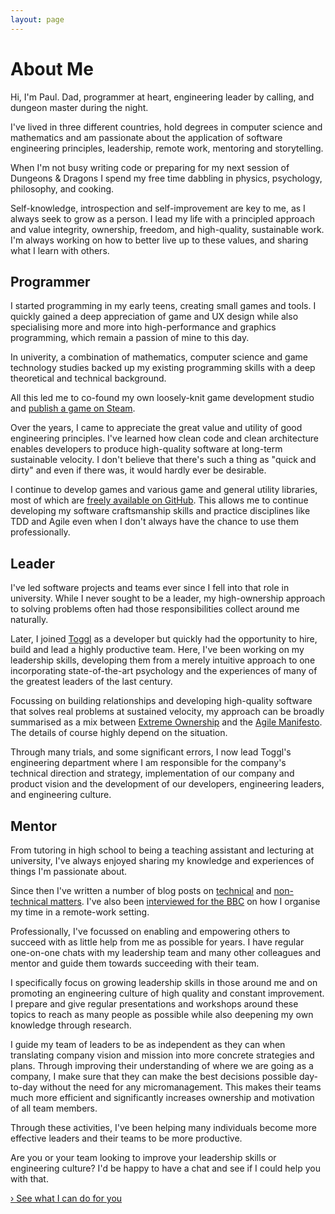 ```yaml
---
layout: page
---
```


# About Me

Hi, I'm Paul. Dad, programmer at heart, engineering leader by calling, and dungeon master during the night.

I've lived in three different countries, hold degrees in computer science and mathematics and am passionate about the application of software engineering principles, leadership, remote work, mentoring and storytelling.

When I'm not busy writing code or preparing for my next session of Dungeons & Dragons I spend my free time dabbling in physics, psychology, philosophy, and cooking.

Self-knowledge, introspection and self-improvement are key to me, as I always seek to grow as a person. I lead my life with a principled approach and value integrity, ownership, freedom, and high-quality, sustainable work. I'm always working on how to better live up to these values, and sharing what I learn with others.


## Programmer

I started programming in my early teens, creating small games and tools. I quickly gained a deep appreciation of game and UX design while also specialising more and more into high-performance and graphics programming, which remain a passion of mine to this day.

In univerity, a combination of mathematics, computer science and game technology studies backed up my existing programming skills with a deep theoretical and technical background.

All this led me to co-found my own loosely-knit game development studio and [publish a game on Steam](https://store.steampowered.com/app/334140/Roche_Fusion/ "Roche Fusion on Steam").

Over the years, I came to appreciate the great value and utility of good engineering principles. I've learned how clean code and clean architecture enables developers to produce high-quality software at long-term sustainable velocity. I don't believe that there's such a thing as "quick and dirty" and even if there was, it would hardly ever be desirable.

I continue to develop games and various game and general utility libraries, most of which are [freely available on GitHub](https://github.com/beardgame "My code on GitHub"). This allows me to continue developing my software craftsmanship skills and practice disciplines like TDD and Agile even when I don't always have the chance to use them professionally.


## Leader

I've led software projects and teams ever since I fell into that role in university. While I never sought to be a leader, my high-ownership approach to solving problems often had those responsibilities collect around me naturally.

Later, I joined [Toggl](https://toggl.com/mission/ "About Toggl") as a developer but quickly had the opportunity to hire, build and lead a highly productive team. Here, I've been working on my leadership skills, developing them from a merely intuitive approach to one incorporating state-of-the-art psychology and the experiences of many of the greatest leaders of the last century.

Focussing on building relationships and developing high-quality software that solves real problems at sustained velocity, my approach can be broadly summarised as a mix between [Extreme Ownership](https://www.amazon.com/Extreme-Ownership-U-S-Navy-SEALs/dp/1250067057 "Extreme Ownership on Amazon") and the [Agile Manifesto](https://agilemanifesto.org/ "The Agile Manifesto"). The details of course highly depend on the situation.

Through many trials, and some significant errors, I now lead Toggl's engineering department where I am responsible for the company's technical direction and strategy, implementation of our company and product vision and the development of our developers, engineering leaders, and engineering culture.


## Mentor

From tutoring in high school to being a teaching assistant and lecturing at university, I've always enjoyed sharing my knowledge and experiences of things I'm passionate about.

Since then I've written a number of blog posts on [technical](https://genericgamedev.com/ "GameDev&lt;T&gt; blog") and [non-technical matters](https://toggl.com/blog/author/paul-scharf "My posts on toggl.com/blog"). I've also been [interviewed for the BBC](https://www.bbc.com/worklife/article/20210810-why-hyper-organisation-can-backfire "Why hyper-organisation can backfire - BBC Worklife") on how I organise my time in a remote-work setting.

Professionally, I've focussed on enabling and empowering others to succeed with as little help from me as possible for years. I have regular one-on-one chats with my leadership team and many other colleagues and mentor and guide them towards succeeding with their team.

I specifically focus on growing leadership skills in those around me and on promoting an engineering culture of high quality and constant improvement. I prepare and give regular presentations and workshops around these topics to reach as many people as possible while also deepening my own knowledge through research.

I guide my team of leaders to be as independent as they can when translating company vision and mission into more concrete strategies and plans. Through improving their understanding of where we are going as a company, I make sure that they can make the best decisions possible day-to-day without the need for any micromanagement. This makes their teams much more efficient and significantly increases ownership and motivation of all team members.

Through these activities, I've been helping many individuals become more effective leaders and their teams to be more productive.

Are you or your team looking to improve your leadership skills or engineering culture? I'd be happy to have a chat and see if I could help you with that.

<a href="/consulting" class="cta">› See what I can do for you</a>
